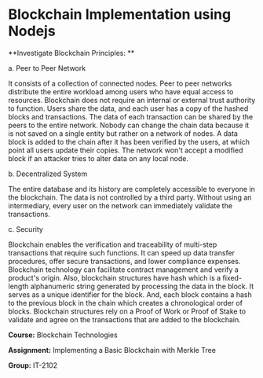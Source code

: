 # Blockchain Implementation using Nodejs

**Investigate Blockchain Principles:
**

a. Peer to Peer Network

It consists of a collection of connected nodes. Peer to peer networks
distribute the entire workload among users who have equal access to resources.
Blockchain does not require an internal or external trust authority to function.
Users share the data, and each user has a copy of the hashed blocks and
transactions. The data of each transaction can be shared by the peers to the
entire network. Nobody can change the chain data because it is not saved on a
single entity but rather on a network of nodes. A data block is added to the chain
after it has been verified by the users, at which point all users update their
copies. The network won't accept a modified block if an attacker tries to alter
data on any local node.


b. Decentralized System

The entire database and its history are completely accessible to everyone
in the blockchain. The data is not controlled by a third party. Without using an
intermediary, every user on the network can immediately validate the
transactions.


c. Security

Blockchain enables the verification and traceability of multi-step
transactions that require such functions. It can speed up data transfer
procedures, offer secure transactions, and lower compliance expenses.
Blockchain technology can facilitate contract management and verify a
product's origin. Also, blockchain structures have hash which is a fixed-length
alphanumeric string generated by processing the data in the block. It serves as a
unique identifier for the block. And, each block contains a hash to the previous
block in the chain which creates a chronological order of blocks. Blockchain
structures rely on a Proof of Work or Proof of Stake to validate and agree on the
transactions that are added to the blockchain.


**Course:** Blockchain Technologies

**Assignment:** Implementing a Basic Blockchain with Merkle Tree

**Group:** IT-2102
